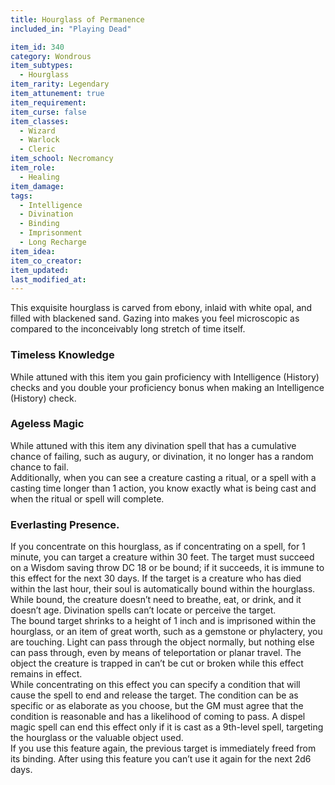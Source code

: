 ```yaml
---
title: Hourglass of Permanence
included_in: "Playing Dead"

item_id: 340
category: Wondrous
item_subtypes: 
  - Hourglass
item_rarity: Legendary
item_attunement: true
item_requirement: 
item_curse: false
item_classes: 
  - Wizard
  - Warlock
  - Cleric
item_school: Necromancy
item_role: 
  - Healing
item_damage: 
tags:
  - Intelligence
  - Divination
  - Binding
  - Imprisonment
  - Long Recharge
item_idea: 
item_co_creator: 
item_updated: 
last_modified_at: 
---
```


This exquisite hourglass is carved from ebony, inlaid with white opal, and filled with blackened sand. Gazing into makes you feel microscopic as compared to the inconceivably long stretch of time itself. 

### Timeless Knowledge
While attuned with this item you gain proficiency with Intelligence (History) checks and you double your proficiency bonus when making an Intelligence (History) check.

### Ageless Magic
While attuned with this item any divination spell that has a cumulative chance of failing, such as <magic-spell>augury</magic-spell>, or <magic-spell>divination</magic-spell>, it no longer has a random chance to fail.  
Additionally, when you can see a creature casting a ritual, or a spell with a casting time longer than 1 action, you know exactly what is being cast and when the ritual or spell will complete.

### Everlasting Presence.
If you concentrate on this hourglass, as if concentrating on a spell, for 1 minute, you can target a creature within 30 feet. The target must succeed on a Wisdom saving throw DC 18 or be bound; if it succeeds, it is immune to this effect for the next 30 days. If the target is a creature who has died within the last hour, their soul is automatically bound within the hourglass. While bound, the creature doesn’t need to breathe, eat, or drink, and it doesn’t age. Divination spells can’t locate or perceive the target.  
The bound target shrinks to a height of 1 inch and is imprisoned within the hourglass, or an item of great worth, such as a gemstone or phylactery, you are touching. Light can pass through the object normally, but nothing else can pass through, even by means of teleportation or planar travel. The object the creature is trapped in can’t be cut or broken while this effect remains in effect.   
While concentrating on this effect you can specify a condition that will cause the spell to end and release the target. The condition can be as specific or as elaborate as you choose, but the GM must agree that the condition is reasonable and has a likelihood of coming to pass. A <magic-spell>dispel magic</magic-spell>  spell can end this effect only if it is cast as a 9th-level spell, targeting the hourglass or the valuable object used.   
If you use this feature again, the previous target is immediately freed from its binding. After using this feature you can’t use it again for the next 2d6 days.
